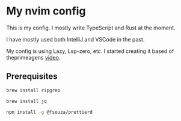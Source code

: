 # My nvim config
This is my config. I mostly write TypeScript and Rust at the moment.

I have mostly used both IntelliJ and VSCode in the past.

My config is using Lazy, Lsp-zero, etc. I started creating it based of theprimeagens [video](https://www.youtube.com/watch?v=w7i4amO_zaE). 

## Prerequisites
```sh
brew install ripgrep
```

```sh
brew install jq
```

```sh
npm install -g @fsouza/prettierd
```
